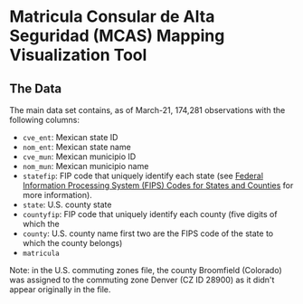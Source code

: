 # Matricula Consular de Alta Seguridad (MCAS) Mapping Visualization Tool

## The Data

The main data set contains, as of March-21, 174,281 observations with the following columns:

* `cve_ent`: Mexican state ID
* `nom_ent`: Mexican state name
* `cve_mun`: Mexican municipio ID
* `nom_mun`: Mexican municipio name
* `statefip`: FIP code that uniquely identify each state (see [Federal Information Processing System (FIPS) Codes for States and Counties](https://transition.fcc.gov/oet/info/maps/census/fips/fips.txt#:~:text=FIPS%20codes%20are%20numbers%20which,to%20which%20the%20county%20belongs.) for more information).
* `state`: U.S. county state
* `countyfip`: FIP code that uniquely identify each county (five digits of which the 
* `county`: U.S. county name
first two are the FIPS code of the state to which the county belongs)
* `matricula`

Note: in the U.S. commuting zones file, the county Broomfield (Colorado) was assigned to the commuting zone Denver (CZ ID 28900) as it didn't appear originally in the file.